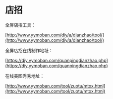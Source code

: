 # 店招

全屏店招工具：

[http://www.yymoban.com/diy/a/dianzhao/tool/](http://www.yymoban.com/diy/a/dianzhao/tool/)



全屏店招在线制作地址：

[https://diy.yymoban.com/quanpingdianzhao.php](https://diy.yymoban.com/quanpingdianzhao.php)



  


在线美图秀秀地址：

[http://www.yymoban.com/tool/zuotu/mtxx.html](http://www.yymoban.com/tool/zuotu/mtxx.html)

